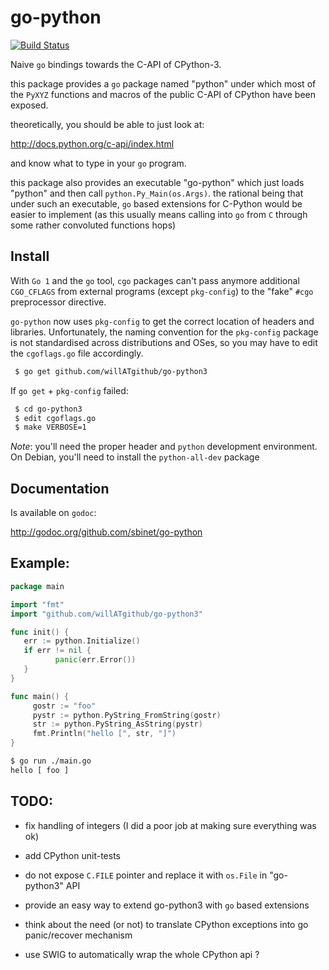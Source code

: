 go-python
=========

[![Build Status](https://drone.io/github.com/sbinet/go-python/status.png)](https://drone.io/github.com/sbinet/go-python/latest)

Naive `go` bindings towards the C-API of CPython-3.

this package provides a ``go`` package named "python" under which most of the ``PyXYZ`` functions and macros of the public C-API of CPython have been exposed.

theoretically, you should be able to just look at:

  http://docs.python.org/c-api/index.html

and know what to type in your ``go`` program.


this package also provides an executable "go-python" which just loads "python" and then call ``python.Py_Main(os.Args)``.
the rational being that under such an executable, ``go`` based extensions for C-Python would be easier to implement (as this usually means calling into ``go`` from ``C`` through some rather convoluted functions hops)


## Install

With `Go 1` and the ``go`` tool, ``cgo`` packages can't pass anymore
additional ``CGO_CFLAGS`` from external programs (except `pkg-config`)
to the "fake" ``#cgo`` preprocessor directive.

``go-python`` now uses ``pkg-config`` to get the correct location of
headers and libraries.
Unfortunately, the naming convention for the ``pkg-config`` package is
not standardised across distributions and OSes, so you may have to
edit the ``cgoflags.go`` file accordingly.

```sh
 $ go get github.com/willATgithub/go-python3
```

If ``go get`` + ``pkg-config`` failed:

```sh
 $ cd go-python3
 $ edit cgoflags.go
 $ make VERBOSE=1
```

*Note*: you'll need the proper header and `python` development environment. On Debian, you'll need to install the ``python-all-dev`` package

Documentation
-------------

Is available on ``godoc``:

 http://godoc.org/github.com/sbinet/go-python


Example:
--------

```go
package main

import "fmt"
import "github.com/willATgithub/go-python3"

func init() {
   err := python.Initialize()
   if err != nil {
          panic(err.Error())
   }
}

func main() {
 	 gostr := "foo"
	 pystr := python.PyString_FromString(gostr)
	 str := python.PyString_AsString(pystr)
	 fmt.Println("hello [", str, "]")
}
```

```sh
$ go run ./main.go
hello [ foo ]
```

TODO:
-----

 - fix handling of integers (I did a poor job at making sure everything was ok)

 - add CPython unit-tests

 - do not expose ``C.FILE`` pointer and replace it with ``os.File`` in "go-python3" API

 - provide an easy way to extend go-python3 with ``go`` based extensions

 - think about the need (or not) to translate CPython exceptions into go panic/recover mechanism

 - use SWIG to automatically wrap the whole CPython api ?
